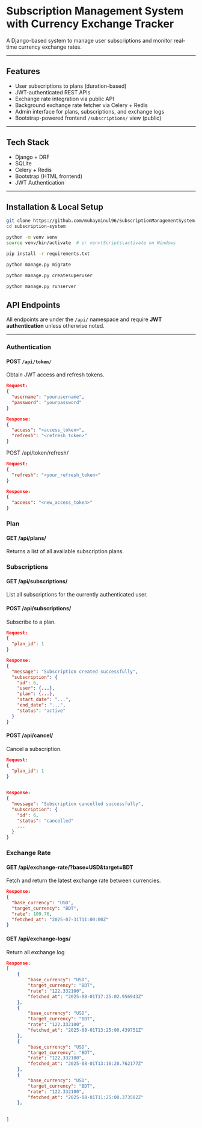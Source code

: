 # Subscription Management System with Currency Exchange Tracker

A Django-based system to manage user subscriptions and monitor real-time currency exchange rates.

---

## Features

- User subscriptions to plans (duration-based)
- JWT-authenticated REST APIs
- Exchange rate integration via public API
- Background exchange rate fetcher via Celery + Redis
- Admin interface for plans, subscriptions, and exchange logs
- Bootstrap-powered frontend `/subscriptions/` view (public)


---

## Tech Stack

- Django + DRF
- SQLite
- Celery + Redis
- Bootstrap (HTML frontend)
- JWT Authentication

---

##  Installation & Local Setup

```bash
git clone https://github.com/muhayminul96/SubscriptionManagementSystem.git
cd subscription-system
```
```bash
python -m venv venv
source venv/bin/activate  # or venv\Scripts\activate on Windows
```
```bash
pip install -r requirements.txt
```
```bash
python manage.py migrate
```
```bash
python manage.py createsuperuser
```
```bash
python manage.py runserver
```

## API Endpoints

All endpoints are under the `/api/` namespace and require **JWT authentication** unless otherwise noted.

---

###  Authentication

#### POST `/api/token/`
Obtain JWT access and refresh tokens.
```json
Request:
{
  "username": "yourusername",
  "password": "yourpassword"
}

Response:
{
  "access": "<access_token>",
  "refresh": "<refresh_token>"
}
```
POST /api/token/refresh/

```json 
Request:
{
  "refresh": "<your_refresh_token>"
}

Response:
{
  "access": "<new_access_token>"
}
```
### Plan
#### GET /api/plans/
Returns a list of all available subscription plans.


### Subscriptions
#### GET /api/subscriptions/
List all subscriptions for the currently authenticated user.

#### POST /api/subscriptions/
Subscribe to a plan.
```json
Request:
{
  "plan_id": 1
}

Response:
{
  "message": "Subscription created successfully",
  "subscription": {
    "id": 6,
    "user": {...},
    "plan": {...},
    "start_date": "...",
    "end_date": "...",
    "status": "active"
  }
}
```
#### POST /api/cancel/
Cancel a subscription.

```json 
Request:
{
  "plan_id": 1
}


Response:
{
  "message": "Subscription cancelled successfully",
  "subscription": {
    "id": 6,
    "status": "cancelled"
    ...
  }
}
```
### Exchange Rate

#### GET /api/exchange-rate/?base=USD&target=BDT

Fetch and return the latest exchange rate between currencies.

```json
Response:
{
  "base_currency": "USD",
  "target_currency": "BDT",
  "rate": 109.76,
  "fetched_at": "2025-07-31T11:00:00Z"
}
```

#### GET /api/exchange-logs/

Return all exchange log

```json
Response:
[
    {
        "base_currency": "USD",
        "target_currency": "BDT",
        "rate": "122.332100",
        "fetched_at": "2025-08-01T17:25:02.956943Z"
    },
    {
        "base_currency": "USD",
        "target_currency": "BDT",
        "rate": "122.332100",
        "fetched_at": "2025-08-01T13:25:00.439751Z"
    },
    {
        "base_currency": "USD",
        "target_currency": "BDT",
        "rate": "122.332100",
        "fetched_at": "2025-08-01T13:16:20.762177Z"
    },
    {
        "base_currency": "USD",
        "target_currency": "BDT",
        "rate": "122.332100",
        "fetched_at": "2025-08-01T11:25:00.373502Z"
    },
   
   
]

```




